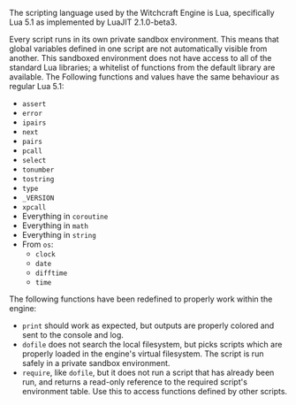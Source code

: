 The scripting language used by the Witchcraft Engine is Lua, specifically Lua 5.1 as implemented by LuaJIT 2.1.0-beta3.

Every script runs in its own private sandbox environment.  This means that global variables defined in one script are not automatically visible from another.  This sandboxed environment does not have access to all of the standard Lua libraries; a whitelist of functions from the default library are available.  The Following functions and values have the same behaviour as regular Lua 5.1:

- `assert`
- `error`
- `ipairs`
- `next`
- `pairs`
- `pcall`
- `select`
- `tonumber`
- `tostring`
- `type`
- `_VERSION`
- `xpcall`
- Everything in `coroutine`
- Everything in `math`
- Everything in `string`
- From `os`:
  - `clock`
  - `date`
  - `difftime`
  - `time`

The following functions have been redefined to properly work within the engine:

- `print` should work as expected, but outputs are properly colored and sent to the console and log.
- `dofile` does not search the local filesystem, but picks scripts which are properly loaded in the engine's virtual filesystem.  The script is run safely in a private sandbox environment.
- `require`, like `dofile`, but it does not run a script that has already been run, and returns a read-only reference to the required script's environment table.  Use this to access functions defined by other scripts.